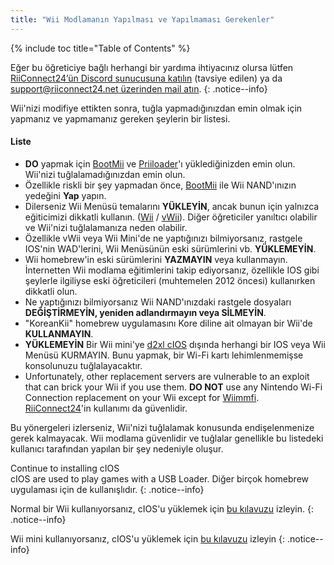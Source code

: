 ```yaml
---
title: "Wii Modlamanın Yapılması ve Yapılmaması Gerekenler"
---
```


{% include toc title="Table of Contents" %}

Eğer bu öğreticiye bağlı herhangi bir yardıma ihtiyacınız olursa lütfen [RiiConnect24’ün Discord sunucusuna katılın](https://discord.gg/rc24) (tavsiye edilen) ya da [support@riiconnect24.net üzerinden mail atın](mailto:support@riiconnect24.net).
{: .notice--info}

Wii'nizi modifiye ettikten sonra, tuğla yapmadığınızdan emin olmak için yapmanız ve yapmamanız gereken şeylerin bir listesi.

#### Liste

- **DO** yapmak için [BootMii](bootmii) ve [Priiloader](priiloader)'ı yüklediğinizden emin olun. Wii'nizi tuğlalamadığınızdan emin olun.
- Özellikle riskli bir şey yapmadan önce, [BootMii](bootmii) ile Wii NAND'ınızın yedeğini **Yap** yapın.
- Dilerseniz Wii Menüsü temalarını **YÜKLEYİN**, ancak bunun için yalnızca eğiticimizi dikkatli kullanın. ([Wii](themes) / [vWii](themes-vwii)). Diğer öğreticiler yanıltıcı olabilir ve Wii'nizi tuğlalamanıza neden olabilir.
- Özellikle vWii veya Wii Mini'de ne yaptığınızı bilmiyorsanız, rastgele IOS'nin WAD'lerini, Wii Menüsünün eski sürümlerini vb. **YÜKLEMEYİN**.
- Wii homebrew'in eski sürümlerini **YAZMAYIN** veya kullanmayın. İnternetten Wii modlama eğitimlerini takip ediyorsanız, özellikle IOS gibi şeylerle ilgiliyse eski öğreticileri (muhtemelen 2012 öncesi) kullanırken dikkatli olun.
- Ne yaptığınızı bilmiyorsanız Wii NAND'ınızdaki rastgele dosyaları **DEĞİŞTİRMEYİN, yeniden adlandırmayın veya SİLMEYİN**.
- "KoreanKii" homebrew uygulamasını Kore diline ait olmayan bir Wii'de **KULLANMAYIN**.
- **YÜKLEMEYİN** Bir Wii mini'ye [d2xl cIOS](cios-mini) dışında herhangi bir IOS veya Wii Menüsü KURMAYIN. Bunu yapmak, bir Wi-Fi kartı lehimlenmemişse konsolunuzu tuğlalayacaktır.
- Unfortunately, other replacement servers are vulnerable to an exploit that can brick your Wii if you use them. **DO NOT** use any Nintendo Wi-Fi Connection replacement on your Wii except for [Wiimmfi](wiimmfi). [RiiConnect24](riiconnect24)'in kullanımı da güvenlidir.

Bu yönergeleri izlerseniz, Wii'nizi tuğlalamak konusunda endişelenmenize gerek kalmayacak. Wii modlama güvenlidir ve tuğlalar genellikle bu listedeki kullanıcı tarafından yapılan bir şey nedeniyle oluşur.

Continue to installing cIOS<br> cIOS are used to play games with a USB Loader. Diğer birçok homebrew uygulaması için de kullanışlıdır.
{: .notice--info}

Normal bir Wii kullanıyorsanız, cIOS'u yüklemek için [bu kılavuzu](cios) izleyin.
{: .notice--info}

Wii mini kullanıyorsanız, cIOS'u yüklemek için [bu kılavuzu](cios-mini) izleyin
{: .notice--info}
